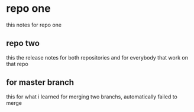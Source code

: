 # repo one
this notes for repo one
## repo two 
this the release notes for both repositories and for everybody that work on that repo
## for master branch 
this for what i learned for merging two branchs, automatically failed to merge